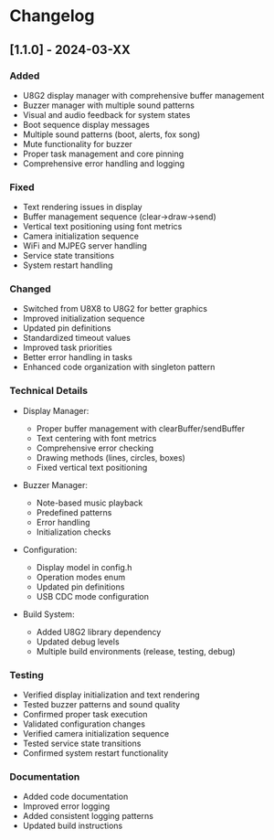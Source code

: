 # Changelog

## [1.1.0] - 2024-03-XX

### Added

- U8G2 display manager with comprehensive buffer management
- Buzzer manager with multiple sound patterns
- Visual and audio feedback for system states
- Boot sequence display messages
- Multiple sound patterns (boot, alerts, fox song)
- Mute functionality for buzzer
- Proper task management and core pinning
- Comprehensive error handling and logging

### Fixed

- Text rendering issues in display
- Buffer management sequence (clear->draw->send)
- Vertical text positioning using font metrics
- Camera initialization sequence
- WiFi and MJPEG server handling
- Service state transitions
- System restart handling

### Changed

- Switched from U8X8 to U8G2 for better graphics
- Improved initialization sequence
- Updated pin definitions
- Standardized timeout values
- Improved task priorities
- Better error handling in tasks
- Enhanced code organization with singleton pattern

### Technical Details

- Display Manager:

  - Proper buffer management with clearBuffer/sendBuffer
  - Text centering with font metrics
  - Comprehensive error checking
  - Drawing methods (lines, circles, boxes)
  - Fixed vertical text positioning

- Buzzer Manager:

  - Note-based music playback
  - Predefined patterns
  - Error handling
  - Initialization checks

- Configuration:

  - Display model in config.h
  - Operation modes enum
  - Updated pin definitions
  - USB CDC mode configuration

- Build System:
  - Added U8G2 library dependency
  - Updated debug levels
  - Multiple build environments (release, testing, debug)

### Testing

- Verified display initialization and text rendering
- Tested buzzer patterns and sound quality
- Confirmed proper task execution
- Validated configuration changes
- Verified camera initialization sequence
- Tested service state transitions
- Confirmed system restart functionality

### Documentation

- Added code documentation
- Improved error logging
- Added consistent logging patterns
- Updated build instructions
